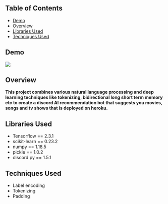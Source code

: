 ## Table of Contents
 * [Demo](#demo)
 * [Overview](#overview)
 * [Libraries Used](#libraries-used)
 * [Techniques Used](#techniques-used)

## Demo
 ![](https://i.imgur.com/o65eqzQ.png)

## Overview
<b> This project combines various natural language processing and deep learning techniques like tokenizing, bidirectional long short term memory etc 
to create a discord AI recommendation bot that suggests you movies, songs and tv shows that is deployed on heroku.</b>

## Libraries Used
  * Tensorflow == 2.3.1
  * scikit-learn == 0.23.2
  * numpy == 1.18.5
  * pickle == 1.0.2
  * discord.py == 1.5.1

## Techniques Used
  * Label encoding
  * Tokenizing
  * Padding
